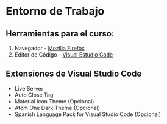 # Entorno de Trabajo 

## Herramientas para el curso:
1. Navegador - [Mozilla Firefox](https://www.mozilla.org/es-ES/firefox/new/)
2. Editor de Código - [Visual Estudio Code](https://code.visualstudio.com/) 

## Extensiones de Visual Studio Code 

- Live Server
- Auto Close Tag
- Material Icon Theme (Opcional)
- Atom One Dark Theme (Opcional)
- Spanish Language Pack for Visual Studio Code (Opcional)

